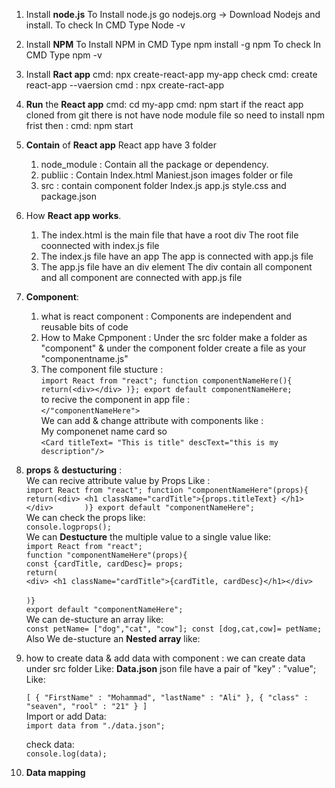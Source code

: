 1. Install **node.js**
   To Install node.js go nodejs.org -> Download Nodejs and install.
   To check In CMD Type Node -v
2. Install **NPM**
   To Install NPM in CMD Type npm install -g npm
   To check In CMD Type npm -v
3. Install **Ract app**
   cmd: npx create-react-app my-app
   check cmd: create react-app --vaersion
   cmd : npx create-ract-app <app name>
4. **Run** the **React app**
   cmd: cd my-app
   cmd: npm start
   if the react app cloned from git there is not have node module file so
   need to install npm frist then :
   cmd: npm start
5. **Contain** of **React app**
   React app have 3 folder
   1. node_module : Contain all the package or dependency.
   2. publiic : Contain Index.html
      Maniest.json
      images folder or file
   3. src : contain component folder
      Index.js
      app.js
      style.css
      and package.json
6. How **React app works**.

   1. The index.html is the main file that have a root div
      The root file coonnected with index.js file
   2. The index.js file have an app
      The app is connected with app.js file
   3. The app.js file have an div element
      The div contain all component
      and all component are connected with app.js file

7. **Component**:
   1. what is react component : Components are independent and reusable bits of code
   2. How to Make Cpmponent : Under the src folder make a folder as "component" &
      under the component folder create a file as your "componentname.js"
   3. The component file stucture : </br>
      `import React from "react";
function componentNameHere(){
    return(<div></div>
    )};
export default componentNameHere;`</br>
      to recive the component in app file :</br>
      `</"componentNameHere">`</br>
      We can add & change attribute with components like :</br>
      My componenet name card so </br>
      `<Card titleText= "This is title" descText="this is my description"/>`</br>
8. **props** & **destucturing** : </br>
We can recive attribute value by Props Like :</br>
`import React from "react";
function "componentNameHere"(props){
    return(<div> <h1 className="cardTitle">{props.titleText} </h1></div>      
)}
export default "componentNameHere";`</br>
We can check the props like:</br>
`console.logprops();`</br>
We can **Destucture** the multiple value to a single value like:</br>
`import React from "react";`</br>
`function "componentNameHere"(props){`</br>
`const {cardTitle, cardDesc}= props;`</br>
`return(` </br>
   `<div> <h1 className="cardTitle">{cardTitle, cardDesc}</h1></div>`   </br>    
   `)}`</br>
   `export default "componentNameHere";`</br>
  We can de-stucture an array like:</br>
  ` const petName= ["dog","cat", "cow"];
   const [dog,cat,cow]= petName; `</br>
  Also We de-stucture an **Nested array** like:
9. how to create data & add data with component :
   we can create data under src folder Like: **Data.json**
   json file have a pair of "key" : "value"; Like:</br>

   `[
    {
        "FirstName" : "Mohammad",
        "lastName" : "Ali"
    },
    {
        "class" : "seaven",
        "rool" : "21"
    }
]`</br>
   Import or add Data:</br>
   `import data from "./data.json";`

   check data:</br>
   `console.log(data);`

10. **Data mapping**

